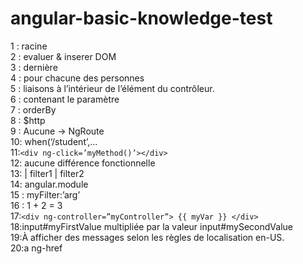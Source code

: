 # angular-basic-knowledge-test
1 : racine<br />
2 : evaluer & inserer DOM<br />
3 : dernière<br />
4 : pour chacune des personnes<br />
5 : liaisons à l’intérieur de l’élément du contrôleur.<br />
6 : contenant le paramètre<br />
7 : orderBy<br />
8 : $http<br />
9 : Aucune -> NgRoute<br />
10: when(‘/student’,...<br />
11:`<div ng-click=’myMethod()’></div>` <br />
12: aucune différence fonctionnelle <br />
13:  | filter1 | filter2 <br />
14: angular.module <br />
15 : myFilter:’arg’<br />
16 : 1 + 2 = 3<br /> 
17:`<div ng-controller=”myController”> {{ myVar }} </div>`<br />
18:input#myFirstValue multipliée par la valeur input#mySecondValue<br />
19:À afficher des messages selon les règles de localisation en-US.<br />
20:a ng-href<br />
